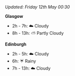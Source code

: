 *Updated: Friday 12th May 00:30*

**Glasgow**

* 2h - 7h: :cloud: Cloudy
* 8h - 13h: :partly_sunny: Partly Cloudy

**Edinburgh**

* 2h - 5h: :cloud: Cloudy
* 6h: :umbrella: Rainy
* 7h - 13h: :cloud: Cloudy
